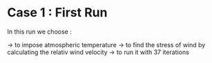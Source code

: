# Case 1 : First Run

In this run we choose :

-> to impose atmospheric temperature 
-> to find the stress of wind by calculating the relativ wind velocity
-> to run it with 37 iterations

